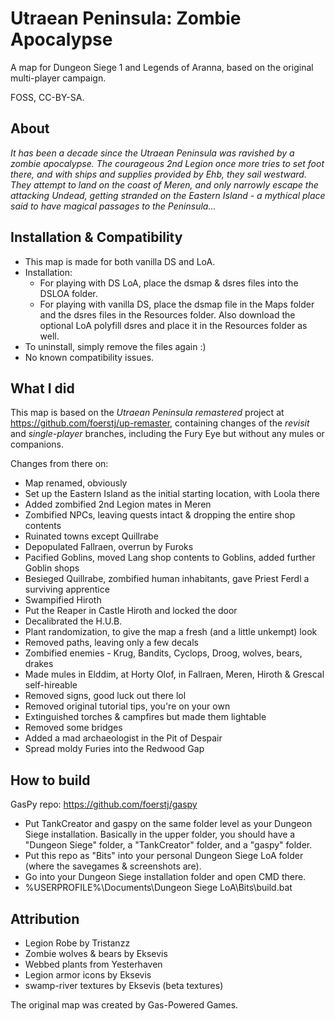 # Utraean Peninsula: Zombie Apocalypse
A map for Dungeon Siege 1 and Legends of Aranna, based on the original multi-player campaign.

FOSS, CC-BY-SA.

## About
*It has been a decade since the Utraean Peninsula was ravished by a zombie apocalypse. The courageous 2nd Legion once more tries to set foot there, and with ships and supplies provided by Ehb, they sail westward. They attempt to land on the coast of Meren, and only narrowly escape the attacking Undead, getting stranded on the Eastern Island - a mythical place said to have magical passages to the Peninsula...*

## Installation & Compatibility
- This map is made for both vanilla DS and LoA.
- Installation:
  - For playing with DS LoA, place the dsmap & dsres files into the DSLOA folder.
  - For playing with vanilla DS, place the dsmap file in the Maps folder and the dsres files in the Resources folder. Also download the optional LoA polyfill dsres and place it in the Resources folder as well.
- To uninstall, simply remove the files again :)
- No known compatibility issues.

## What I did
This map is based on the *Utraean Peninsula remastered* project at https://github.com/foerstj/up-remaster, containing changes of the *revisit* and *single-player* branches, including the Fury Eye but without any mules or companions.

Changes from there on:
- Map renamed, obviously
- Set up the Eastern Island as the initial starting location, with Loola there
- Added zombified 2nd Legion mates in Meren
- Zombified NPCs, leaving quests intact & dropping the entire shop contents
- Ruinated towns except Quillrabe
- Depopulated Fallraen, overrun by Furoks
- Pacified Goblins, moved Lang shop contents to Goblins, added further Goblin shops
- Besieged Quillrabe, zombified human inhabitants, gave Priest Ferdl a surviving apprentice
- Swampified Hiroth
- Put the Reaper in Castle Hiroth and locked the door
- Decalibrated the H.U.B.
- Plant randomization, to give the map a fresh (and a little unkempt) look
- Removed paths, leaving only a few decals
- Zombified enemies - Krug, Bandits, Cyclops, Droog, wolves, bears, drakes
- Made mules in Elddim, at Horty Olof, in Fallraen, Meren, Hiroth & Grescal self-hireable
- Removed signs, good luck out there lol
- Removed original tutorial tips, you're on your own
- Extinguished torches & campfires but made them lightable
- Removed some bridges
- Added a mad archaeologist in the Pit of Despair
- Spread moldy Furies into the Redwood Gap

## How to build
GasPy repo: https://github.com/foerstj/gaspy

- Put TankCreator and gaspy on the same folder level as your Dungeon Siege installation. Basically in the upper folder, you should have a "Dungeon Siege" folder, a "TankCreator" folder, and a "gaspy" folder.
- Put this repo as "Bits" into your personal Dungeon Siege LoA folder (where the savegames & screenshots are).
- Go into your Dungeon Siege installation folder and open CMD there.
- %USERPROFILE%\Documents\Dungeon Siege LoA\Bits\build.bat

## Attribution
- Legion Robe by Tristanzz
- Zombie wolves & bears by Eksevis
- Webbed plants from Yesterhaven
- Legion armor icons by Eksevis
- swamp-river textures by Eksevis (beta textures)

The original map was created by Gas-Powered Games.
